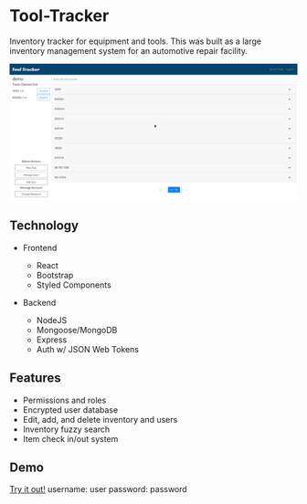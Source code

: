 # Tool-Tracker

Inventory tracker for equipment and tools. This was built as a large inventory management system for an automotive repair facility.

![Alt text](tool-tracker-demo.gif)

## Technology

- Frontend

  - React
  - Bootstrap
  - Styled Components

- Backend
  - NodeJS
  - Mongoose/MongoDB
  - Express
  - Auth w/ JSON Web Tokens

## Features

- Permissions and roles
- Encrypted user database
- Edit, add, and delete inventory and users
- Inventory fuzzy search
- Item check in/out system

## Demo

[Try it out!](https://j-tool-tracker.netlify.app)
username: user
password: password

